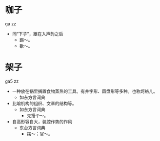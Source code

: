 



# 咖子
ga zz
- 同“下子”，跟在入声韵之后
  - 踢～。
  - 歇～。

# 架子
ga5 zz
+ 一种放在锅里搁置食物蒸热的工具。有井字形、圆盘形等多种。也称炣络儿。
  * 如东方言词典
+ 比喻机构的组织、文章的结构等。
  * 如东方言词典
    - 先搭个～。
+ 自高形容自大，装腔作势的作风
  * 东台方言词典
    - 摆～；官～。

